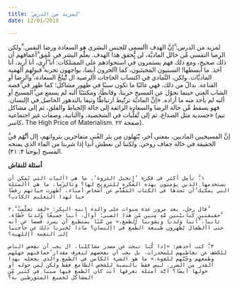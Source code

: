 ```yaml
---
title: 'ِلمزيد من الدرس'
date: 12/01/2018

---
```


لمزيد من الدرس: َّإنَّ الهدف األسمى للجنس البشري هو السعادة ورضا النفس. ِّولكن الرِضا النفسي مِّن خالل الماديَّة، لن يُِّحقق هذا الهدف. يعلَُم البشر في عْمِق َّأعماقهم أن ذلك صحيح، ومع ذلك فهم يستمرون في استحواذهم على الممتلكات: أنا ًأرى، أنا أريد، أنا آخذ. ما أبسطها! السبتيون المجيئيون، كما اآلخرون أيضا، يواجهون تجربة ِّقبولهم ألهمية الماديَّات. ولكن، التَّمادي في اكتساب الحاجات األرضية ال تُْنِتُجَّ السعادة، ِّوالرِضا أو القناعة. بدالً من ذلك، فهي غالبًا ما تكون سببًا في ظهور مشاكل؛ كما ظهر في َّقصة الشاب الغني حينما تحوًل عن المسيح حزينا، وقانطًا، ومكتئبًا ألنه لم يسمع من َّالمسيح أو ألنه لم يأخذ منه ما أراده. «إنِّ الماديَّة ترتَُبِط ارتباطًًا وثيقا بالتدهور الحاصل ِفي اإلنسان. فهو يسقط مِّن حالة الرضا والسعادة الزائفة إلى حالة اإلحباط والقلق، ثم إلى مشاكل جسدية مثل الصداع، ثم إلى تَّقلُّبات في الشخصية، واألنانية، وصفات غير اجتماعية» (تيم كاسر، The High Price of Materialism. صفحة ۲۲).

َّإنِّ المسيحيين الماديين، بمعنى آخر، يَْنَهِلون مِن بئر الغُنى متفاخرين بثرواتهم، إال أنَُّهًم في الحقيقة في حالة جفاف روحي. ولكننا لن نعطش أبدِا إذا شربنا من الماء الذي يمنحه المسيح (يوحنا ۴: ۴١).

**أسئلة للنقاش**

`١.َّ تأمِل أكثر في فكرة ’إنجيل الثروة’. ما هي اآليات التي يُمكن أن يستخدمها ِالذين يؤمنون بهذه الفُكرة للترويج لها؟ وتالزًما، ما هي األمثلة التي يمكنك ُأن تجدها في الكتاب المَقَّدًّس عن أشخاص أمناء، أظهرت حياتهم رفضًا حيا لهذا التعليم الكاذب؟`

`۲.َّ قال رجل، بعد مرور عدة سنوات على والدة ابنه البِكر: «لقد تعلَّمتُ  َّحقيقتين كتابيُتين مَّهِ مِتين مًن هذا الصبي: أوالً، أننا جميعُا وُلدنا خًطاة. ثانيا، ُأننا وَلدنا ويشوبنا الطمع.» مِن مَّنًا يستطيع أن يسرد قصصا عن أنه حتى األطفال يُظهرون طبيعة الطَّمع في اإلنسان؟ ماذا يُخبرنا ذلك عن حاجتنا إلى النعمة اإللهية؟`

`٣.َّ كتب أحدهم: «إذا كُنا نبحث عن مصدر مشاكلنا، ال يجب أن نفحص الناس للكشف عن تعاطيهم للمخدرات، بل يجب أن نفحصهم لنعرف مقدار ُحماقتهم جهلهم وطمعهم وحِّبَّهم للقوة.» ما هو الشيء الكامن في الطمع ِوالذي يجعله بهذا القدر مِن الضرر، ليس فقط بالنسبة للشخص الطامع فقط ولكن لَِمن حوله أو حولها أيضًا؟ أيًَّة أمثلة تعرفها أنت كان الطمع فيها سببا ِفي كثير مِّن المشاكل لجميع المتورطين به؟`